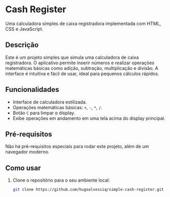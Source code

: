 # Cash Register

Uma calculadora simples de caixa registradora implementada com HTML, CSS e JavaScript.

## Descrição

Este é um projeto simples que simula uma calculadora de caixa registradora. O aplicativo permite inserir números e realizar operações matemáticas básicas como adição, subtração, multiplicação e divisão. A interface é intuitiva e fácil de usar, ideal para pequenos cálculos rápidos.

## Funcionalidades

- Interface de calculadora estilizada.
- Operações matemáticas básicas: `+`, `-`, `*`, `/`.
- Botão `C` para limpar o display.
- Exibe operações em andamento em uma tela acima do display principal.

## Pré-requisitos

Não há pré-requisitos especiais para rodar este projeto, além de um navegador moderno.

## Como usar

1. Clone o repositório para o seu ambiente local:
   ```bash
   git clone https://github.com/hugoalvessiq/simple-cash-register.git
